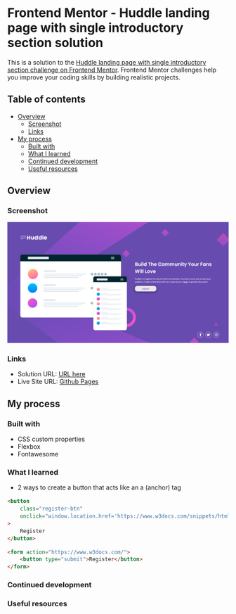 # Frontend Mentor - Huddle landing page with single introductory section solution

This is a solution to the [Huddle landing page with single introductory section challenge on Frontend Mentor](https://www.frontendmentor.io/challenges/huddle-landing-page-with-a-single-introductory-section-B_2Wvxgi0). Frontend Mentor challenges help you improve your coding skills by building realistic projects.

## Table of contents

-   [Overview](#overview)
    -   [Screenshot](#screenshot)
    -   [Links](#links)
-   [My process](#my-process)
    -   [Built with](#built-with)
    -   [What I learned](#what-i-learned)
    -   [Continued development](#continued-development)
    -   [Useful resources](#useful-resources)

## Overview

### Screenshot

![](./screenshot.png)

### Links

-   Solution URL: [URL here]()
-   Live Site URL: [Github Pages](https://tlbtrung-222.github.io/huddle-landing-page-with-a-single-introductory-section./)

## My process

### Built with

-   CSS custom properties
-   Flexbox
-   Fontawesome

### What I learned

-   2 ways to create a button that acts like an a (anchor) tag

```html
<button
    class="register-btn"
    onclick="window.location.href='https://www.w3docs.com/snippets/html/how-to-create-an-html-button-that-acts-like-a-link.html' ;"
>
    Register
</button>
```

```html
<form action="https://www.w3docs.com/">
    <button type="submit">Register</button>
</form>
```

### Continued development

### Useful resources
